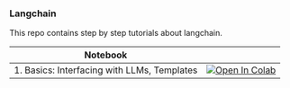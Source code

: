 ### Langchain
This repo contains step by step tutorials about langchain.

| Notebook  |        |
|-----------|--------|
| 1. Basics: Interfacing with LLMs, Templates | [![Open In Colab](https://colab.research.google.com/assets/colab-badge.svg)](https://colab.research.google.com/github/aliakyurek/langchain/blob/main/basics.ipynb) |
